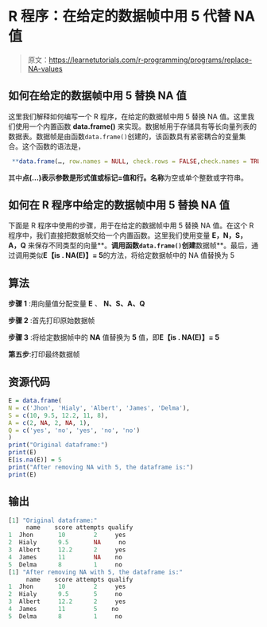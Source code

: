 # R 程序：在给定的数据帧中用 5 代替 NA 值

> 原文：<https://learnetutorials.com/r-programming/programs/replace-NA-values>

## 如何在给定的数据帧中用 5 替换 NA 值

这里我们解释如何编写一个 R 程序，在给定的数据帧中用 5 替换 NA 值。这里我们使用一个内置函数 **data.frame()** 来实现。数据帧用于存储具有等长向量列表的数据表。数据帧是由函数`data.frame()`创建的，该函数具有紧密耦合的变量集合。这个函数的语法是，

```r
 **data.frame(…, row.names = NULL, check.rows = FALSE,check.names = TRUE, fix.empty.names = TRUE,stringsAsFactors = default.stringsAsFactors())** 

```

其中**点(...)**表示参数是形式值或标记=值和**行。名称**为空或单个整数或字符串。

## 如何在 R 程序中给定的数据帧中用 5 替换 NA 值

下面是 R 程序中使用的步骤，用于在给定的数据帧中用 5 替换 NA 值。在这个 R 程序中，我们直接把数据帧交给一个内置函数。这里我们使用变量 **E，N，S，A，Q** 来保存不同类型的向量**。**调用函数`data.frame()`创建**数据帧**。最后，通过调用类似**E【is . NA(E)】= 5**的方法，将给定数据帧中的 NA 值替换为 5

## 算法

**步骤 1** :用向量值分配变量 **E** 、 **N、S、A、Q**

**步骤 2** :首先打印原始数据帧

**步骤 3** :将给定数据帧中的 **NA** 值替换为 **5** 值，即**E【is . NA(E)】= 5**

**第五步**:打印最终数据帧

## 资源代码

```r
E = data.frame(
N = c('Jhon', 'Hialy', 'Albert', 'James', 'Delma'),
S = c(10, 9.5, 12.2, 11, 8),
A = c(2, NA, 2, NA, 1),
Q = c('yes', 'no', 'yes', 'no', 'no')
)
print("Original dataframe:")
print(E)
E[is.na(E)] = 5
print("After removing NA with 5, the dataframe is:")
print(E)

```

## 输出

```r
[1] "Original dataframe:"
     name    score attempts qualify
1  Jhon       10        2     yes
2  Hialy      9.5       NA     no
3  Albert     12.2      2     yes
4  James      11        NA    no
5  Delma      8         1     no
[1] "After removing NA with 5, the dataframe is:"
     name    score attempts qualify
1  Jhon       10        2     yes
2  Hialy      9.5       5     no
3  Albert     12.2      2     yes
4  James      11        5    no
5  Delma      8         1     no
```